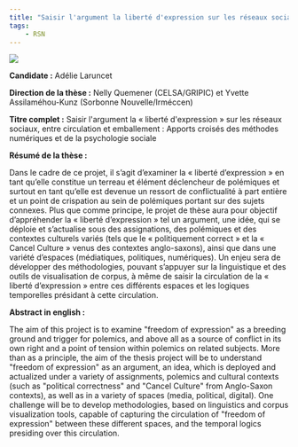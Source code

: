 ```yaml
---
title: "Saisir l'argument la liberté d'expression sur les réseaux sociaux, entre circulation et emballement"
tags:
    - RSN
---
```


![](these-4.png)

**Candidate :** Adélie Laruncet

**Direction de la thèse :** Nelly Quemener (CELSA/GRIPIC) et Yvette Assilaméhou-Kunz (Sorbonne Nouvelle/Irméccen)

**Titre complet :** Saisir l'argument la « liberté d'expression » sur les réseaux sociaux, entre circulation et emballement : Apports croisés des méthodes numériques et de la psychologie sociale

**Résumé de la thèse :**

Dans le cadre de ce projet, il s’agit d’examiner la « liberté d’expression » en tant qu’elle constitue un terreau et élément déclencheur de polémiques et surtout en tant qu’elle est devenue un ressort de conflictualité à part entière et un point de crispation au sein de polémiques portant sur des sujets connexes. Plus que comme principe, le projet de thèse aura pour objectif d’appréhender la « liberté d’expression » tel un argument, une idée, qui se déploie et s’actualise sous des assignations, des polémiques et des contextes culturels variés (tels que le « politiquement correct » et la « Cancel Culture » venus des contextes anglo-saxons), ainsi que dans une variété d’espaces (médiatiques, politiques, numériques). Un enjeu sera de développer des méthodologies, pouvant s’appuyer sur la linguistique et des outils de visualisation de corpus, à même de saisir la circulation de la « liberté d’expression » entre ces différents espaces et les logiques temporelles présidant à cette circulation.

**Abstract in english :**

The aim of this project is to examine "freedom of expression" as a breeding ground and trigger for polemics, and above all as a source of conflict in its own right and a point of tension within polemics on related subjects. More than as a principle, the aim of the thesis project will be to understand "freedom of expression" as an argument, an idea, which is deployed and actualized under a variety of assignments, polemics and cultural contexts (such as "political correctness" and "Cancel Culture" from Anglo-Saxon contexts), as well as in a variety of spaces (media, political, digital). One challenge will be to develop methodologies, based on linguistics and corpus visualization tools, capable of capturing the circulation of "freedom of expression" between these different spaces, and the temporal logics presiding over this circulation.
